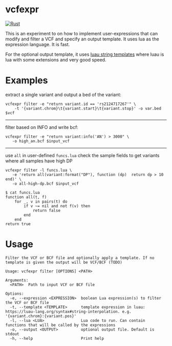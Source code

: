 # vcfexpr

[![Rust](https://github.com/brentp/vcfexpr/actions/workflows/rust.yml/badge.svg)](https://github.com/brentp/vcfexpr/actions/workflows/rust.yml)

This is an experiment to on how to implement user-expressions
that can modify and filter a VCF and specify an output template.
It uses lua as the expression language. It is fast.

For the optional output template, it uses [luau string templates](https://luau-lang.org/syntax#string-interpolation)
where luau is lua with some extensions and very good speed.

# Examples


extract a single variant and output a bed of the variant:
```
vcfexpr filter -e "return variant.id == 'rs2124717267'" \
    -t '{variant.chrom}\t{variant.start}\t{variant.stop}' -o var.bed $vcf
```
---
filter based on INFO and write bcf:
```
vcfexpr filter -e "return variant:info('AN') > 3000" \
   -o high_an.bcf $input_vcf
```

---
use `all` in user-defined `funcs.lua`
check the sample fields to get variants where all samples have high DP
```
vcfexpr filter -l funcs.lua \
   -e 'return all(variant:format("DP"), function (dp)  return dp > 10 end)' \
   -o all-high-dp.bcf $input_vcf
```
```
$ cat funcs.lua
function all(t, f)
    for _, v in pairs(t) do
        if v ~= nil and not f(v) then
            return false
        end
    end
return true
```

# Usage

```
Filter the VCF or BCF file and optionally apply a template. If no template is given the output will be VCF/BCF (TODO)

Usage: vcfexpr filter [OPTIONS] <PATH>

Arguments:
  <PATH>  Path to input VCF or BCF file

Options:
  -e, --expression <EXPRESSION>  boolean Lua expression(s) to filter the VCF or BCF file
  -t, --template <TEMPLATE>      template expression in luau: https://luau-lang.org/syntax#string-interpolation. e.g. '{variant.chrom}:{variant.pos}'
  -l, --lua <LUA>                Lua code to run. Can contain functions that will be called by the expressions
  -o, --output <OUTPUT>          optional output file. Default is stdout
  -h, --help                     Print help
```
